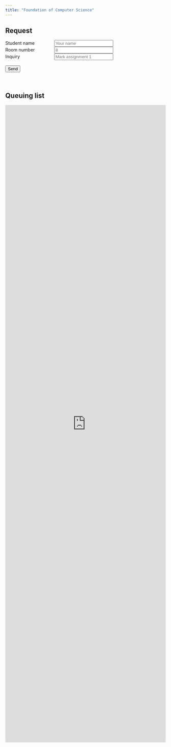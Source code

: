 ```yaml
---
title: "Foundation of Computer Science"
---
```

<section>
  <h2>Request</h2>
  <div id="student-request" style="clear: both;">
      <form name="submit-to-google-sheet">
          <label style="display: inline-block; width: 150px;">Student name</label>
          <input name="student_name" placeholder="Your name" required/>
          <br />
          <label style="display: inline-block; width: 150px;">Room number</label>
          <input name="room_number" placeholder="8"/>
          <br />
          <label style="display: inline-block; width: 150px;">Inquiry</label>
          <input name="inquiry" placeholder="Mark assignment 1"/>
          <br />
          <input name="status" placeholder="" hidden/>
          <br />
          <button type="submit">Send</button>
      </form>
  </div>
</section>

<br />

<!-- display Google Sheet data -->
<section>
    <h2>Queuing list</h2>
    <div>
        <iframe id="queuing-iframe" name="queuing-iframe" src="https://docs.google.com/spreadsheets/d/12O-1mD3zoCPbDc-oz1cZRwD7ou_lbGLKKZu-hN4vur4/gviz/tq?tqx=out:html&tq&gid=0" frameborder="0" width="100%" height="2000px" allowfullscreen></iframe>
    </div>
</section>

<!-- script to retrieve data from Google Sheet -->
<script>
  const scriptURL = 'https://script.google.com/macros/s/AKfycbzKyYvMuAA1infTOVQ7EJcnhshD2SKac3xI8m5T3n5rtq8_il3nOg7nQQNoVvKG78OoAA/exec';
  const form = document.forms['submit-to-google-sheet'];

  form.addEventListener('submit', e => {
    e.preventDefault();
    fetch(scriptURL, { method: 'POST', body: new FormData(form)})
      .then(response => console.log('Success!', response))
      .then(response => {
        // refresh iframe
        queu_iframe = document.getElementById('queuing-iframe');
        queu_iframe.parentNode.replaceChild(queu_iframe.cloneNode(), queu_iframe);
      })
      .catch(error => console.error('Error!', error.message));
  })

</script>